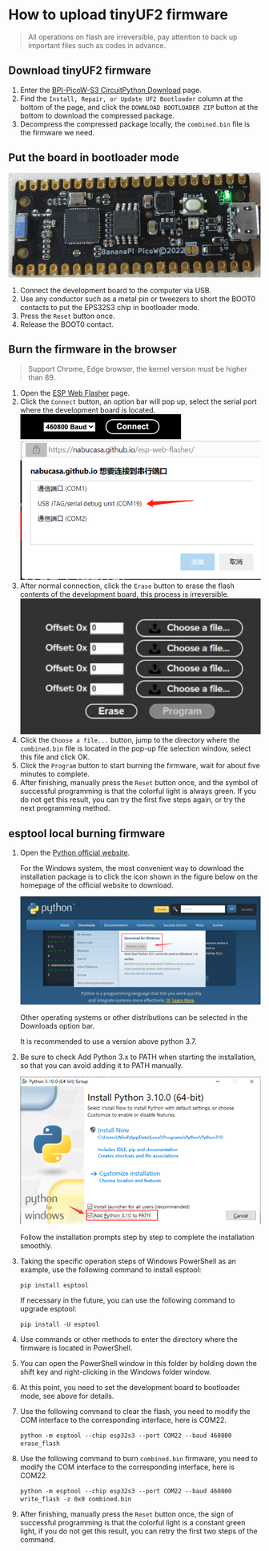 # How to upload tinyUF2 firmware
> All operations on flash are irreversible, pay attention to back up important files such as codes in advance.
## Download tinyUF2 firmware
1. Enter the [BPI-PicoW-S3 CircuitPython Download](https://circuitpython.org/board/bpi_picow_s3/) page.
2. Find the `Install, Repair, or Update UF2 Bootloader` column at the bottom of the page, and click the `DOWNLOAD BOOTLOADER ZIP` button at the bottom to download the compressed package.
3. Decompress the compressed package locally, the `combined.bin` file is the firmware we need.
## Put the board in bootloader mode
![](../assets/images/picow_s3_circuitpython_download_2.jpg)
1. Connect the development board to the computer via USB.
2. Use any conductor such as a metal pin or tweezers to short the BOOT0 contacts to put the EPS32S3 chip in bootloader mode.
3. Press the `Reset` button once.
4. Release the BOOT0 contact.
## Burn the firmware in the browser
> Support Chrome, Edge browser, the kernel version must be higher than 89.
1. Open the [ESP Web Flasher](https://nabucasa.github.io/esp-web-flasher/) page.
2. Click the `Connect` button, an option bar will pop up, select the serial port where the development board is located.
     ![](../assets/images/picow_s3_tinyuf2_download_1.png)
     ![](../assets/images/picow_s3_tinyuf2_download_2.png)
3. After normal connection, click the `Erase` button to erase the flash contents of the development board, this process is irreversible.
    ![](../assets/images/picow_s3_tinyuf2_download_3.jpg)
4. Click the `Choose a file...` button, jump to the directory where the `combined.bin` file is located in the pop-up file selection window, select this file and click OK.
5. Click the `Program` button to start burning the firmware, wait for about five minutes to complete.
6. After finishing, manually press the `Reset` button once, and the symbol of successful programming is that the colorful light is always green. If you do not get this result, you can try the first five steps again, or try the next programming method.

## esptool local burning firmware

1. Open the [Python official website](https://www.python.org/).

     For the Windows system, the most convenient way to download the installation package is to click the icon shown in the figure below on the homepage of the official website to download.

     ![](../assets/images/Micropython_operating_env_1.png)

     Other operating systems or other distributions can be selected in the Downloads option bar.

     It is recommended to use a version above python 3.7.

2. Be sure to check Add Python 3.x to PATH when starting the installation, so that you can avoid adding it to PATH manually.

     ![](../assets/images/Micropython_operating_env_2.png)

     Follow the installation prompts step by step to complete the installation smoothly.

3. Taking the specific operation steps of Windows PowerShell as an example, use the following command to install esptool:

    ```shell
    pip install esptool
    ```

     If necessary in the future, you can use the following command to upgrade esptool:

    ```shell
    pip install -U esptool
    ```

4. Use commands or other methods to enter the directory where the firmware is located in PowerShell.

5. You can open the PowerShell window in this folder by holding down the shift key and right-clicking in the Windows folder window.

6. At this point, you need to set the development board to bootloader mode, see above for details.

7. Use the following command to clear the flash, you need to modify the COM interface to the corresponding interface, here is COM22.

    ```shell
    python -m esptool --chip esp32s3 --port COM22 --baud 460800 erase_flash
    ```

8. Use the following command to burn `combined.bin` firmware, you need to modify the COM interface to the corresponding interface, here is COM22.

    ```shell
    python -m esptool --chip esp32s3 --port COM22 --baud 460800 write_flash -z 0x0 combined.bin
    ```

9. After finishing, manually press the `Reset` button once, the sign of successful programming is that the colorful light is a constant green light, if you do not get this result, you can retry the first two steps of the command.
